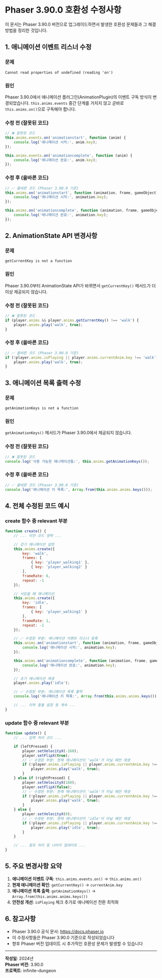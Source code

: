 # Phaser 3.90.0 호환성 수정사항

이 문서는 Phaser 3.90.0 버전으로 업그레이드하면서 발생한 호환성 문제들과 그 해결방법을 정리한 것입니다.

## 1. 애니메이션 이벤트 리스너 수정

### 문제
```
Cannot read properties of undefined (reading 'on')
```

### 원인
Phaser 3.90.0에서 애니메이션 플러그인(AnimationPlugin)의 이벤트 구독 방식이 변경되었습니다. `this.anims.events` 중간 단계를 거치지 않고 곧바로 `this.anims.on()`으로 구독해야 합니다.

### 수정 전 (잘못된 코드)
```javascript
// ❌ 잘못된 코드
this.anims.events.on('animationstart', function (anim) {
    console.log('애니메이션 시작:', anim.key);
});

this.anims.events.on('animationcomplete', function (anim) {
    console.log('애니메이션 완료:', anim.key);
});
```

### 수정 후 (올바른 코드)
```javascript
// ✅ 올바른 코드 (Phaser 3.90.0 기준)
this.anims.on('animationstart', function (animation, frame, gameObject) {
    console.log('애니메이션 시작:', animation.key);
});

this.anims.on('animationcomplete', function (animation, frame, gameObject) {
    console.log('애니메이션 완료:', animation.key);
});
```

## 2. AnimationState API 변경사항

### 문제
```
getCurrentKey is not a function
```

### 원인
Phaser 3.90.0부터 AnimationState API가 바뀌면서 `getCurrentKey()` 메서드가 더 이상 제공되지 않습니다.

### 수정 전 (잘못된 코드)
```javascript
// ❌ 잘못된 코드
if (player.anims && player.anims.getCurrentKey() !== 'walk') {
    player.anims.play('walk', true);
}
```

### 수정 후 (올바른 코드)
```javascript
// ✅ 올바른 코드 (Phaser 3.90.0 기준)
if (!player.anims.isPlaying || player.anims.currentAnim.key !== 'walk') {
    player.anims.play('walk', true);
}
```

## 3. 애니메이션 목록 출력 수정

### 문제
```
getAnimationKeys is not a function
```

### 원인
`getAnimationKeys()` 메서드가 Phaser 3.90.0에서 제공되지 않습니다.

### 수정 전 (잘못된 코드)
```javascript
// ❌ 잘못된 코드
console.log('사용 가능한 애니메이션들:', this.anims.getAnimationKeys());
```

### 수정 후 (올바른 코드)
```javascript
// ✅ 올바른 코드 (Phaser 3.90.0 기준)
console.log('애니메이션 키 목록:', Array.from(this.anims.anims.keys()));
```

## 4. 전체 수정된 코드 예시

### create 함수 중 relevant 부분
```javascript
function create() {
    // ... 이전 코드 생략 ...

    // 걷기 애니메이션 설정
    this.anims.create({
        key: 'walk',
        frames: [
            { key: 'player_walking1' },
            { key: 'player_walking2' }
        ],
        frameRate: 6,
        repeat: -1
    });

    // 서있을 때 애니메이션
    this.anims.create({
        key: 'idle',
        frames: [
            { key: 'player_walking1' }
        ],
        frameRate: 1,
        repeat: -1
    });

    // ✅ 수정된 부분: 애니메이션 이벤트 리스너 등록
    this.anims.on('animationstart', function (animation, frame, gameObject) {
        console.log('애니메이션 시작:', animation.key);
    });

    this.anims.on('animationcomplete', function (animation, frame, gameObject) {
        console.log('애니메이션 완료:', animation.key);
    });

    // 초기 애니메이션 재생
    player.anims.play('idle');

    // ✅ 수정된 부분: 애니메이션 목록 출력
    console.log('애니메이션 키 목록:', Array.from(this.anims.anims.keys()));

    // ... 이하 충돌 설정 등 계속 ...
}
```

### update 함수 중 relevant 부분
```javascript
function update() {
    // ... 입력 처리 코드 ...

    if (leftPressed) {
        player.setVelocityX(-160);
        player.setFlipX(true);
        // ✅ 수정된 부분: 현재 애니메이션이 'walk'가 아닐 때만 재생
        if (!player.anims.isPlaying || player.anims.currentAnim.key !== 'walk') {
            player.anims.play('walk', true);
        }
    } else if (rightPressed) {
        player.setVelocityX(160);
        player.setFlipX(false);
        // ✅ 수정된 부분: 현재 애니메이션이 'walk'가 아닐 때만 재생
        if (!player.anims.isPlaying || player.anims.currentAnim.key !== 'walk') {
            player.anims.play('walk', true);
        }
    } else {
        player.setVelocityX(0);
        // ✅ 수정된 부분: 현재 애니메이션이 'idle'이 아닐 때만 재생
        if (!player.anims.isPlaying || player.anims.currentAnim.key !== 'idle') {
            player.anims.play('idle', true);
        }
    }

    // ... 점프 처리 등 나머지 업데이트 ...
}
```

## 5. 주요 변경사항 요약

1. **애니메이션 이벤트 구독**: `this.anims.events.on()` → `this.anims.on()`
2. **현재 애니메이션 확인**: `getCurrentKey()` → `currentAnim.key`
3. **애니메이션 목록 출력**: `getAnimationKeys()` → `Array.from(this.anims.anims.keys())`
4. **안전성 개선**: `isPlaying` 체크 추가로 애니메이션 전환 최적화

## 6. 참고사항

- Phaser 3.90.0 공식 문서: https://docs.phaser.io
- 이 수정사항들은 Phaser 3.90.0 기준으로 작성되었습니다
- 향후 Phaser 버전 업데이트 시 추가적인 호환성 문제가 발생할 수 있습니다

---

**작성일**: 2024년  
**Phaser 버전**: 3.90.0  
**프로젝트**: infinite-dungeon
